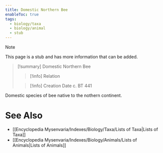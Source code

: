 ```yaml
---
title: Domestic Northern Bee
enableToc: true
tags:
  - biology/taxa
  - biology/animal
  - stub
---
```


> [!note]
> This page is a stub and has more information that can be added.

> [!summary] Domestic Northern Bee
> > [!info] Relation
>
> > [!info] Creation Date
> > c. BT 441

Domestic species of bee native to the nothern continent.

# See Also
- [[Encyclopedia Mysenvaria/Indexes/Biology/Taxa/Lists of Taxa|Lists of Taxa]]
- [[Encyclopedia Mysenvaria/Indexes/Biology/Animals/Lists of Animals|Lists of Animals]]
